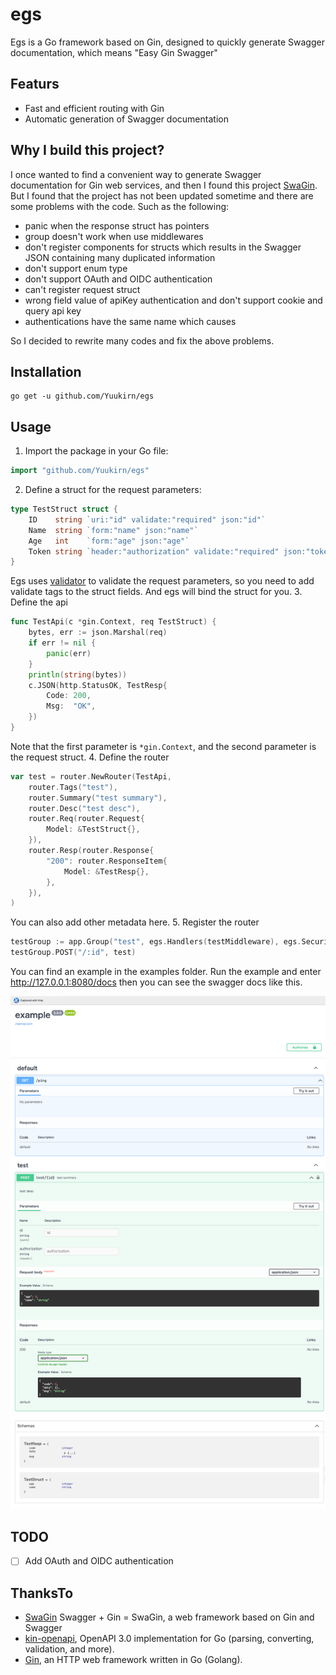 # egs
Egs is a Go framework based on Gin, designed to quickly generate Swagger documentation, which means "Easy Gin Swagger"

## Featurs
+ Fast and efficient routing with Gin
+ Automatic generation of Swagger documentation

## Why I build this project?
I once wanted to find a convenient way to generate Swagger documentation for Gin web services, and then I found this 
project [SwaGin](https://github.com/long2ice/swagin). But I found that the project has not been updated sometime and
there are some problems with the code. Such as the following:
+ panic when the response struct has pointers
+ group doesn't work when use middlewares
+ don't register components for structs which results in the Swagger JSON containing many duplicated information
+ don't support enum type
+ don't support OAuth and OIDC authentication
+ can't register request struct
+ wrong field value of apiKey authentication and don't support cookie and query api key
+ authentications have the same name which causes 

So I decided to rewrite many codes and fix the above problems.

## Installation
```shell
go get -u github.com/Yuukirn/egs
```

## Usage
1. Import the package in your Go file:
```go
import "github.com/Yuukirn/egs"
```
2. Define a struct for the request parameters:
```go
type TestStruct struct {
	ID    string `uri:"id" validate:"required" json:"id"`
	Name  string `form:"name" json:"name"`
	Age   int    `form:"age" json:"age"`
	Token string `header:"authorization" validate:"required" json:"token"`
}
```
Egs uses [validator](https://github.com/go-playground/validator) to validate the request parameters, so you need to add
validate tags to the struct fields. And egs will bind the struct for you.
3. Define the api
```go
func TestApi(c *gin.Context, req TestStruct) {
	bytes, err := json.Marshal(req)
	if err != nil {
		panic(err)
	}
	println(string(bytes))
	c.JSON(http.StatusOK, TestResp{
		Code: 200,
		Msg:  "OK",
	})
}
```
Note that the first parameter is `*gin.Context`, and the second parameter is the request struct.
4. Define the router
```go
var test = router.NewRouter(TestApi,
	router.Tags("test"),
	router.Summary("test summary"),
	router.Desc("test desc"),
	router.Req(router.Request{
		Model: &TestStruct{},
	}),
	router.Resp(router.Response{
		"200": router.ResponseItem{
			Model: &TestResp{},
		},
	}),
)
```
You can also add other metadata here.
5. Register the router
```go
testGroup := app.Group("test", egs.Handlers(testMiddleware), egs.Security(jwtAuth))
testGroup.POST("/:id", test)
```

You can find an example in the examples folder.
Run the example and enter http://127.0.0.1:8080/docs then you can see the swagger docs like this.

![docs](./docs.png)

## TODO
- [ ] Add OAuth and OIDC authentication

## ThanksTo
+ [SwaGin](https://github.com/long2ice/swagin) Swagger + Gin = SwaGin, a web framework based on Gin and Swagger
+ [kin-openapi](https://github.com/getkin/kin-openapi), OpenAPI 3.0 implementation for Go (parsing, converting,
  validation, and more).
+ [Gin](https://github.com/gin-gonic/gin), an HTTP web framework written in Go (Golang).